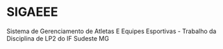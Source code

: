 # SIGAEEE
Sistema de Gerenciamento de Atletas E Equipes Esportivas - Trabalho da Disciplina de LP2 do IF Sudeste MG
